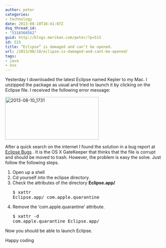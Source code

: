 ```yaml
---
author: peter
categories:
- technology
date: 2013-08-10T16:41:07Z
dsq_thread_id:
- "5316568562"
guid: http://blogs.merikan.com/peter/?p=515
id: 515
title: “Eclipse” is damaged and can’t be opened.
url: /2013/08/10/eclipse-is-damaged-and-cant-be-opened/
tags:
- java
- osx
---
```


Yesterday I downloaded the latest Eclipse named Kepler to my Mac. I unzipped the package as usual and tried to launch it by clicking on the Eclipse file. I received the following error message:

<a href="http://blogs.merikan.com/peter/files/2013/08/2013-08-10_1731.png" rel="lightbox[515]"><img class="alignnone size-medium wp-image-516" alt="2013-08-10_1731" src="http://blogs.merikan.com/peter/files/2013/08/2013-08-10_1731-300x137.png" width="300" height="137" srcset="https://blogs.merikan.com/peter/files/2013/08/2013-08-10_1731-300x137.png 300w, https://blogs.merikan.com/peter/files/2013/08/2013-08-10_1731.png 420w" sizes="(max-width: 300px) 100vw, 300px" /></a>

<p dir="ltr">
  After a quick search on the internet I found the solution in a bug report at <a href="https://bugs.eclipse.org/bugs/show_bug.cgi?id=398450">Eclipse Bugs</a> . It is the OS X GateKeeper that thinks that the file is corrupt and should be moved to trash. However, the problem is easy the solve. Just follow the following steps.
</p>

  1. Open up a shell
  2. Cd yourself into the eclipse directory.
  3. Check the attributes of the directory **Eclipse.app/** <pre class="brush: bash; title: ; notranslate" title="">$ xattr Eclipse.app/
com.apple.quarantine
</pre>

  4. Remove the &#8216;com.apple.quarantine&#8217; attribute. <pre class="brush: bash; title: ; notranslate" title="">$ xattr -d com.apple.quarantine Eclipse.app/
</pre>

<p dir="ltr">
  Now you should be able to launch Eclipse.
</p>

<p dir="ltr">
  Happy coding
</p>
